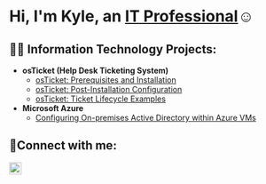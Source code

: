<h1>Hi, I'm Kyle, an <a href="https://linkedin.com/in/Josh">IT Professional</a>☺</h1>

<h2>👨‍💻 Information Technology Projects:</h2>

- <b>osTicket (Help Desk Ticketing System)</b>
  - [osTicket: Prerequisites and Installation](https://github.com/KyleHorton43/osticket-prereqs)
  - [osTicket: Post-Installation Configuration](https://github.com/KyleHorton43/post-install-config)
  - [osTicket: Ticket Lifecycle Examples](https://github.com/KyleHorton43/ticket-lifecycle)
- <b>Microsoft Azure</b>
  - [Configuring On-premises Active Directory within Azure VMs](https://github.com/KyleHorton43/configure-ad)


<h2>🤳Connect with me:</h2>


[<img align="left" alt="Josh | LinkedIn" width="22px" src="https://cdn.jsdelivr.net/npm/simple-icons@v3/icons/linkedin.svg" />][linkedin]



[linkedin]: https://linkedin.com/in/Josh
